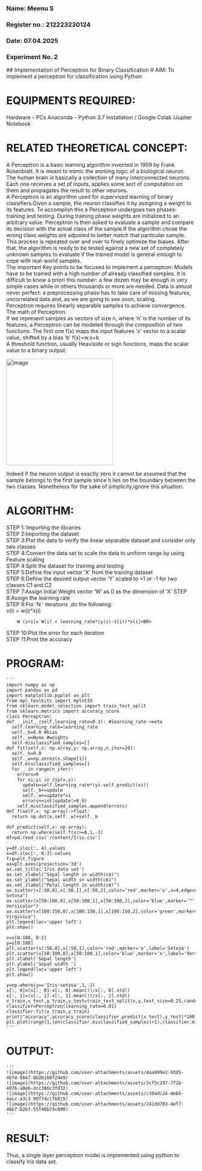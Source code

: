 <H3>Name: Meenu S</H3>
<H3>Register no.: 212223230124</H3>
<H3>Date: 07.04.2025</H3>
<H3>Experiment No. 2 </H3>
## Implementation of Perceptron for Binary Classification
# AIM:
To implement a perceptron for classification using Python<BR>

# EQUIPMENTS REQUIRED:
Hardware – PCs
Anaconda – Python 3.7 Installation / Google Colab /Jupiter Notebook

# RELATED THEORETICAL CONCEPT:
A Perceptron is a basic learning algorithm invented in 1959 by Frank Rosenblatt. It is meant to mimic the working logic of a biological neuron. The human brain is basically a collection of many interconnected neurons. Each one receives a set of inputs, applies some sort of computation on them and propagates the result to other neurons.<BR>
A Perceptron is an algorithm used for supervised learning of binary classifiers.Given a sample, the neuron classifies it by assigning a weight to its features. To accomplish this a Perceptron undergoes two phases: training and testing. During training phase weights are initialized to an arbitrary value. Perceptron is then asked to evaluate a sample and compare its decision with the actual class of the sample.If the algorithm chose the wrong class weights are adjusted to better match that particular sample. This process is repeated over and over to finely optimize the biases. After that, the algorithm is ready to be tested against a new set of completely unknown samples to evaluate if the trained model is general enough to cope with real-world samples.<BR>
The important Key points to be focused to implement a perceptron:
Models have to be trained with a high number of already classified samples. It is difficult to know a priori this number: a few dozen may be enough in very simple cases while in others thousands or more are needed.
Data is almost never perfect: a preprocessing phase has to take care of missing features, uncorrelated data and, as we are going to see soon, scaling.<BR>
Perceptron requires linearly separable samples to achieve convergence.
The math of Perceptron. <BR>
If we represent samples as vectors of size n, where ‘n’ is the number of its features, a Perceptron can be modeled through the composition of two functions. The first one f(x) maps the input features  ‘x’  vector to a scalar value, shifted by a bias ‘b’
f(x)=w.x+b
 <BR>
A threshold function, usually Heaviside or sign functions, maps the scalar value to a binary output:

 


<img width="283" alt="image" src="https://github.com/Lavanyajoyce/Ex-2--NN/assets/112920679/c6d2bd42-3ec1-42c1-8662-899fa450f483">


Indeed if the neuron output is exactly zero it cannot be assumed that the sample belongs to the first sample since it lies on the boundary between the two classes. Nonetheless for the sake of simplicity,ignore this situation.<BR>


# ALGORITHM:
STEP 1: Importing the libraries<BR>
STEP 2:Importing the dataset<BR>
STEP 3:Plot the data to verify the linear separable dataset and consider only two classes<BR>
STEP 4:Convert the data set to scale the data to uniform range by using Feature scaling<BR>
STEP 4:Split the dataset for training and testing<BR>
STEP 5:Define the input vector ‘X’ from the training dataset<BR>
STEP 6:Define the desired output vector ‘Y’ scaled to +1 or -1 for two classes C1 and C2<BR>
STEP 7:Assign Initial Weight vector ‘W’ as 0 as the dimension of ‘X’
STEP 8:Assign the learning rate<BR>
STEP 9:For ‘N ‘ iterations ,do the following:<BR>
        v(i) = w(i)*x(i)<BR>
         
        W (i+i)= W(i) + learning_rate*(y(i)-t(i))*x(i)<BR>
STEP 10:Plot the error for each iteration <BR>
STEP 11:Print the accuracy<BR>
# PROGRAM:
    '''
    import numpy as np
    import pandas as pd
    import matplotlib.pyplot as plt
    from mpl_toolkits import mplot3d
    from sklearn.model_selection import train_test_split
    from sklearn.metrics import accuracy_score
    class Perceptron:
    def __init__(self,learning_rate=0.1): #learning_rate->eeta
      self.learning_rate=learning_rate
      self._b=0.0 #bias
      self._w=None #weights
      self.misclassified_samples=[]
    def fit(self,x: np.array,y: np.array,n_iter=10):
      self._b=0.0
      self._w=np.zeros(x.shape[1])
      self.misclassified_samples=[]
      for _ in range(n_iter):
        errors=0
        for xi,yi in zip(x,y):
          update=self.learning_rate*(yi-self.predict(xi))
          self._b+=update
          self._w+=update*xi
          errors+=int(update!=0.0)
        self.misclassified_samples.append(errors)
    def f(self,x: np.array)->float:
      return np.dot(x,self._w)+self._b
  
    def predict(self,x: np.array):
      return np.where(self.f(x)>=0,1,-1)
    df=pd.read_csv('/content/Iris.csv')
    
    y=df.iloc[:, 4].values
    x=df.iloc[:, 0:3].values
    fig=plt.figure
    ax=plt.axes(projection='3d')
    ax.set_title('Iris data set')
    ax.set_xlabel("Sepal length in width(cm)")
    ax.set_ylabel("Sepal width in width(cm)")
    ax.set_zlabel("Petal length in width(cm)")
    ax.scatter(x[:50,0],x[:50,1],x[:50,2],color='red',marker='o',s=4,edgecolor='red',label="Iris Setosa")
    ax.scatter(x[50:100,0],x[50:100,1],x[50:100,2],color='blue',marker='^',s=4,edgecolor='blue',label="Iris Versicolor")
    ax.scatter(x[100:150,0],x[100:150,1],x[100:150,2],color='green',marker='s',s=4,edgecolor='green',label="Iris Virginica")
    plt.legend(loc='upper left')
    plt.show()

    x=x[0:100, 0:2]
    y=y[0:100]
    plt.scatter(x[:50,0],x[:50,1],color='red',marker='o',label='Setosa')
    plt.scatter(x[50:100,0],x[50:100,1],color='blue',marker='x',label='Versicolor')
    plt.xlabel('Sepal length')
    plt.ylabel('Sepal width ')
    plt.legend(loc='upper left')
    plt.show()

    y=np.where(y=='Iris-setosa',1,-1)
    x[:, 0]=(x[:, 0]-x[:, 0].mean())/x[:, 0].std()
    x[:, 1]=(x[:, 1]-x[:, 1].mean())/x[:, 1].std()
    x_train,x_test,y_train,y_test=train_test_split(x,y,test_size=0.25,random_state=0)
    classifier=Perceptron(learning_rate=0.01)
    classifier.fit(x_train,y_train)
    print("accuracy",accuracy_score(classifier.predict(x_test),y_test)*100)
    plt.plot(range(1,len(classifier.misclassified_samples)+1),classifier.misclassified_samples,marker='o')
    '''

# OUTPUT:

    '''
    ![image](https://github.com/user-attachments/assets/4aa099e2-03d5-4bf4-9847-8b2b160f24e9)
    ![image](https://github.com/user-attachments/assets/3cf5c297-7f2b-4976-a0e6-dcc386c3fd32)
    ![image](https://github.com/user-attachments/assets/c394dc24-deb6-4acc-a3c3-90f7dccf6815)
    ![image](https://github.com/user-attachments/assets/241dd703-4ef7-46b7-b2bf-55f40b74c090)
    '''

# RESULT:
 Thus, a single layer perceptron model is implemented using python to classify Iris data set.

 
